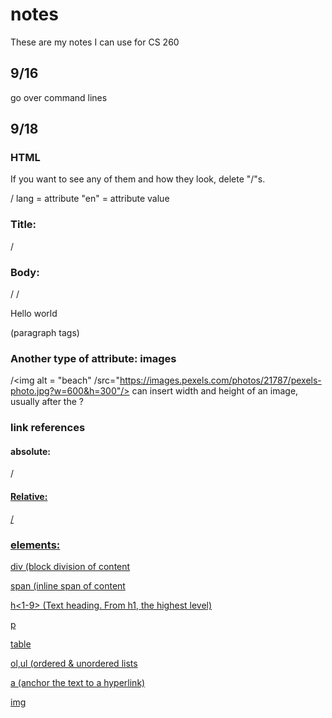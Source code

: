 # notes
These are my notes I can use for CS 260

## 9/16

go over command lines

## 9/18

### HTML

If you want to see any of them and how they look, delete "/"s. 

/<html lang="en">
  lang = attribute
  "en" = attribute value
</html>

### Title:
/<head> 
</head>

### Body:
/<body>
  /<p>Hello world</p> (paragraph tags)
</body>

### Another type of attribute: images
/<img alt = "beach"
/src="https://images.pexels.com/photos/21787/pexels-photo.jpg?w=600&h=300"/>
can insert width and height of an image, usually after the ?

### link references 

#### absolute:
/<a href="https://cs260.click/profile.png">

#### Relative:
/<a href="profile.png" />

### elements:
div (block division of content

span (inline span of content

h<1-9> (Text heading. From h1, the highest level)

p

table

ol,ul (ordered & unordered lists

a (anchor the text to a hyperlink)

img
